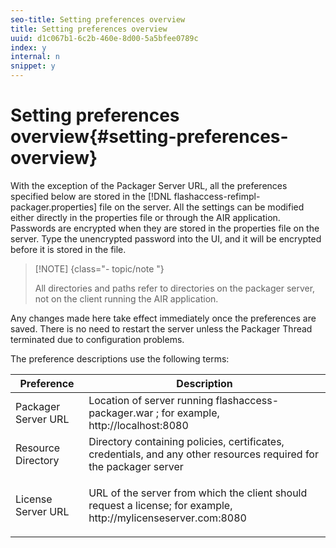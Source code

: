 ```yaml
---
seo-title: Setting preferences overview
title: Setting preferences overview
uuid: d1c067b1-6c2b-460e-8d00-5a5bfee0789c
index: y
internal: n
snippet: y
---
```


# Setting preferences overview{#setting-preferences-overview}

With the exception of the Packager Server URL, all the preferences specified below are stored in the [!DNL flashaccess-refimpl-packager.properties] file on the server. All the settings can be modified either directly in the properties file or through the AIR application. Passwords are encrypted when they are stored in the properties file on the server. Type the unencrypted password into the UI, and it will be encrypted before it is stored in the file.

>[!NOTE] {class="- topic/note "}
>
>All directories and paths refer to directories on the packager server, not on the client running the AIR application.

Any changes made here take effect immediately once the preferences are saved. There is no need to restart the server unless the Packager Thread terminated due to configuration problems.

The preference descriptions use the following terms: 

<table frame="all" colsep="1" rowsep="1" class="+ topic/table adobe-d/table " id="table_tj5_hcz_n4"> 
 <thead class="- topic/thead "> 
  <tr rowsep="1" class="- topic/row "> 
   <th colname="1" class="- topic/entry entry"> Preference </th> 
   <th colname="2" class="- topic/entry entry"> Description </th> 
  </tr> 
 </thead>
 <tbody class="- topic/tbody "> 
  <tr rowsep="1" class="- topic/row "> 
   <td colname="1" class="- topic/entry "> Packager Server URL </td> 
   <td colname="2" class="- topic/entry "> Location of server running <span class="filepath"> flashaccess-packager.war </span>; for example, <span class="filepath"> http://localhost:8080 </span> </td> 
  </tr> 
  <tr rowsep="1" class="- topic/row "> 
   <td colname="1" class="- topic/entry "> Resource Directory </td> 
   <td colname="2" class="- topic/entry "> Directory containing policies, certificates, credentials, and any other resources required for the packager server </td> 
  </tr> 
  <tr rowsep="0" class="- topic/row "> 
   <td colname="1" class="- topic/entry "> License Server URL </td> 
   <td colname="2" class="- topic/entry "> <p class="- topic/p ">URL of the server from which the client should request a license; for example, <span class="filepath"> http://mylicenseserver.com:8080 </span> </p> </td> 
  </tr> 
 </tbody> 
</table>

